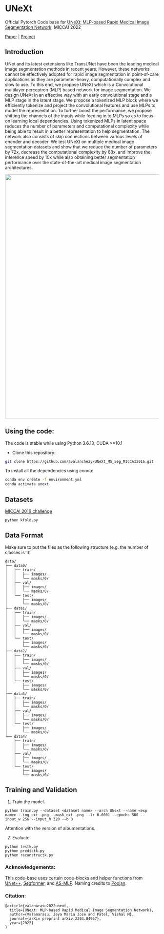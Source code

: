# UNeXt

Official Pytorch Code base for [UNeXt: MLP-based Rapid Medical Image Segmentation Network](https://arxiv.org/abs/2203.04967), MICCAI 2022

[Paper](https://arxiv.org/abs/2203.04967) | [Project](https://jeya-maria-jose.github.io/UNext-web/)

## Introduction

UNet and its latest extensions like TransUNet have been the leading medical image segmentation methods in recent years. However, these networks cannot be effectively adopted for rapid image segmentation in point-of-care applications as they are parameter-heavy, computationally complex and slow to use.  To this end, we propose UNeXt which is a Convolutional multilayer perceptron (MLP) based network for image segmentation. We design UNeXt in an effective way with an early convolutional stage and a MLP stage in the latent stage. We propose a tokenized MLP block where we efficiently tokenize and project the convolutional features and use MLPs to model the representation. To further boost the performance, we propose shifting the channels of the inputs while feeding in to MLPs so as to focus on learning local dependencies. Using tokenized MLPs in latent space reduces the number of parameters and computational complexity while being able to result in a better representation to help segmentation. The network also consists of skip connections between various levels of encoder and decoder.   We test UNeXt on multiple medical image segmentation datasets and show that we reduce the number of parameters by 72x, decrease the computational complexity by 68x, and improve the inference speed by 10x while also obtaining better segmentation performance over the  state-of-the-art medical image segmentation architectures.

<p align="center">
  <img src="imgs/unext.png" width="800"/>
</p>


## Using the code:

The code is stable while using Python 3.6.13, CUDA >=10.1

- Clone this repository:
```bash
git clone https://github.com/avalanchezy/UNeXt_MS_Seg_MICCAI2016.git
```

To install all the dependencies using conda:

```bash
conda env create -f environment.yml
conda activate unext
```

## Datasets

[MICCAI 2016 challenge](https://portal.fli-iam.irisa.fr/msseg-challenge/english-msseg-data/)

```bash
python kfold.py
```


## Data Format

Make sure to put the files as the following structure (e.g. the number of classes is 1):

```
data/
├── data0/
│   ├── train/
│   │   ├── images/
│   │   └── masks/0/
│   ├── val/
│   │   ├── images/
│   │   └── masks/0/
│   └── test/
│       ├── images/
│       └── masks/0/
├── data1/
│   ├── train/
│   │   ├── images/
│   │   └── masks/0/
│   ├── val/
│   │   ├── images/
│   │   └── masks/0/
│   └── test/
│       ├── images/
│       └── masks/0/
├── data2/
│   ├── train/
│   │   ├── images/
│   │   └── masks/0/
│   ├── val/
│   │   ├── images/
│   │   └── masks/0/
│   └── test/
│       ├── images/
│       └── masks/0/
├── data3/
│   ├── train/
│   │   ├── images/
│   │   └── masks/0/
│   ├── val/
│   │   ├── images/
│   │   └── masks/0/
│   └── test/
│       ├── images/
│       └── masks/0/
└── data4/
    ├── train/
    │   ├── images/
    │   └── masks/0/
    ├── val/
    │   ├── images/
    │   └── masks/0/
    └── test/
        ├── images/
        └── masks/0/
```

## Training and Validation

1. Train the model.
```
python train.py --dataset <dataset name> --arch UNext --name <exp name> --img_ext .png --mask_ext .png --lr 0.0001 --epochs 500 --input_w 256 --input_h 320 --b 8
```
Attention with the version of albumentations.

2. Evaluate.
```
python testk.py
python predictk.py
python reconstructk.py
```

### Acknowledgements:

This code-base uses certain code-blocks and helper functions from [UNet++](https://github.com/4uiiurz1/pytorch-nested-unet), [Segformer](https://github.com/NVlabs/SegFormer), and [AS-MLP](https://github.com/svip-lab/AS-MLP). Naming credits to [Poojan](https://scholar.google.co.in/citations?user=9dhBHuAAAAAJ&hl=en).

### Citation:
```
@article{valanarasu2022unext,
  title={UNeXt: MLP-based Rapid Medical Image Segmentation Network},
  author={Valanarasu, Jeya Maria Jose and Patel, Vishal M},
  journal={arXiv preprint arXiv:2203.04967},
  year={2022}
}
```
